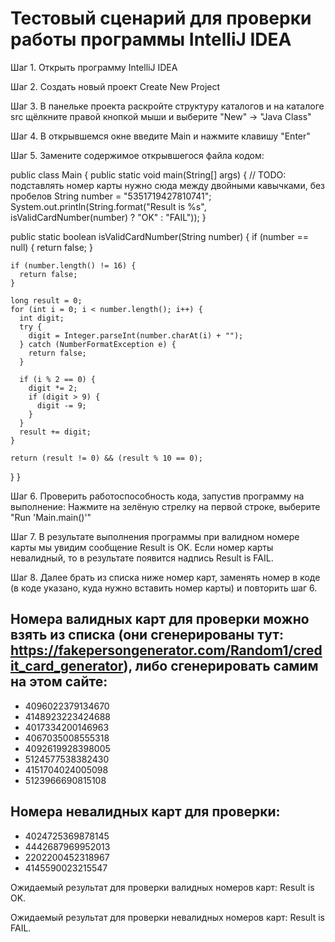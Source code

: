 # Тестовый сценарий для проверки работы программы IntelliJ IDEA

Шаг 1. Открыть программу IntelliJ IDEA

Шаг 2. Создать новый проект Create New Project

Шаг 3. В панельке проекта раскройте структуру каталогов и на каталоге src щёлкните правой кнопкой мыши и выберите "New" -> "Java Class"

Шаг 4. В открывшемся окне введите Main и нажмите клавишу "Enter"

Шаг 5. Замените содержимое открывшегося файла кодом:

public class Main {
  public static void main(String[] args) {
    // TODO: подставлять номер карты нужно сюда между двойными кавычками, без пробелов
    String number = "5351719427810741";
    System.out.println(String.format("Result is %s", isValidCardNumber(number) ? "OK" : "FAIL"));
  }

  public static boolean isValidCardNumber(String number) {
    if (number == null) {
      return false;
    }

    if (number.length() != 16) {
      return false;
    }

    long result = 0;
    for (int i = 0; i < number.length(); i++) {
      int digit;
      try {
        digit = Integer.parseInt(number.charAt(i) + "");
      } catch (NumberFormatException e) {
        return false;
      }

      if (i % 2 == 0) {
        digit *= 2;
        if (digit > 9) {
          digit -= 9;
        }
      }
      result += digit;
    }

    return (result != 0) && (result % 10 == 0);
  }
}


Шаг 6. Проверить работоспособность кода, запустив программу на выполнение: Нажмите на зелёную стрелку на первой строке, выберите "Run 'Main.main()'"

Шаг 7. В результате выполнения программы при валидном номере карты мы увидим сообщение Result is OK. Если номер карты невалидный, то в результате появится надпись Result is FAIL.

Шаг 8. Далее брать из списка ниже номер карт, заменять номер в коде (в коде указано, куда нужно вставить номер карты) и повторить шаг 6.

## Номера валидных карт для проверки можно взять из списка (они сгенерированы тут: https://fakepersongenerator.com/Random1/credit_card_generator), либо сгенерировать самим на этом сайте:

* 4096022379134670
* 4148923223424688
* 4017334200146963
* 4067035008555318
* 4092619928398005
* 5124577538382430
* 4151704024005098
* 5123966690815108

## Номера невалидных карт для проверки:
* 4024725369878145
* 4442687969952013
* 2202200452318967
* 4145590023215547

Ожидаемый результат для проверки валидных номеров карт: Result is OK.

Ожидаемый результат для проверки невалидных номеров карт: Result is FAIL.
